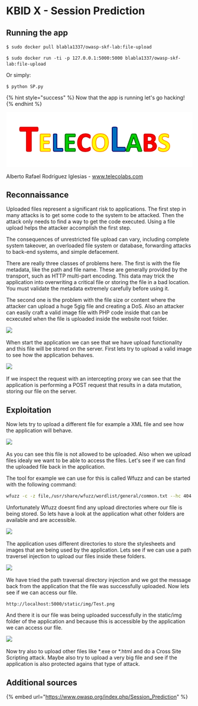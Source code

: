 # KBID X - Session Prediction

## Running the app

```
$ sudo docker pull blabla1337/owasp-skf-lab:file-upload
```

```text
$ sudo docker run -ti -p 127.0.0.1:5000:5000 blabla1337/owasp-skf-lab:file-upload
```
Or simply:
```text
$ python SP.py
```

{% hint style="success" %}
 Now that the app is running let's go hacking!
{% endhint %}

![Docker Image and write-up thanks to TelecoLabs!](telecolabs.png)

Alberto Rafael Rodríguez Iglesias - www.telecolabs.com

## Reconnaissance

Uploaded files represent a significant risk to applications. The first step in many attacks is to get some code to the system to be attacked. Then the attack only needs to find a way to get the code executed. Using a file upload helps the attacker accomplish the first step.

The consequences of unrestricted file upload can vary, including complete system takeover, an overloaded file system or database, forwarding attacks to back-end systems, and simple defacement.

There are really three classes of problems here. The first is with the file metadata, like the path and file name. These are generally provided by the transport, such as HTTP multi-part encoding. This data may trick the application into overwriting a critical file or storing the file in a bad location. You must validate the metadata extremely carefully before using it.

The second one is the problem with the file size or content where the attacker can upload a huge 5gig file and creating a DoS. Also an attacker can easily craft a valid image file with PHP code inside that can be ecxecuted when the file is uploaded inside the website root folder. 

![](.gitbook/assets/screen-shot-2019-03-05-at-16.17.22.png)

When start the application we can see that we have upload functionality and this file will be stored on the server. First lets try to upload a valid image to see how the application behaves.

![](.gitbook/assets/screen-shot-2019-03-05-at-16.18.19.png)

If we inspect the request with an intercepting proxy we can see that the application is performing a POST request that results in a data mutation, storing our file on the server.





## Exploitation

Now lets try to upload a different file for example a XML file and see how the application will behave.

![](.gitbook/assets/screen-shot-2019-03-05-at-16.19.03.png)

As you can see this file is not allowed to be uploaded. Also when we upload files idealy we want to be able to access the files. Let's see if we can find the uploaded file back in the application.

The tool for example we can use for this is called Wfuzz and can be started with the following command:

```bash
wfuzz -c -z file,/usr/share/wfuzz/wordlist/general/common.txt --hc 404 http://localhost:5000/FUZZ
```

Unfortunately Wfuzz doesnt find any upload directories where our file is being stored. So lets have a look at the application what other folders are available and are accessible.

![](.gitbook/assets/screen-shot-2019-03-07-at-12.04.08.png)

The application uses different directories to store the stylesheets and images that are being used by the application. Lets see if we can use a path traversel injection to upload our files inside these folders.

![](.gitbook/assets/screen-shot-2019-03-05-at-16.23.42.png)

We have tried the path traversal directory injection and we got the message back from the application that the file was successfully uploaded. Now lets see if we can access our file.

```text
http://localhost:5000/static/img/Test.png
```

And there it is our file was being uploaded successfully in the static/img folder of the application and because this is accessible by the application we can access our file.

![](.gitbook/assets/screen-shot-2019-03-05-at-16.24.51.png)

Now try also to upload other files like \*.exe or \*.html and do a Cross Site Scripting attack. Maybe also try to upload a very big file and see if the application is also protected agains that type of attack.

## Additional sources

{% embed url="https://www.owasp.org/index.php/Session_Prediction" %}



